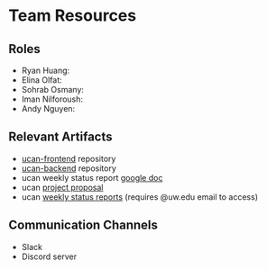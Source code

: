 # Team Resources
## Roles
- Ryan Huang:
- Elina Olfat:
- Sohrab Osmany:
- Iman Nilforoush:
- Andy Nguyen:

## Relevant Artifacts
- [ucan-frontend](https://github.com/ucan-app/ucan-frontend) repository
- [ucan-backend](https://github.com/ucan-app/ucan-backend) repository
- ucan weekly status report [google doc](https://docs.google.com/document/d/1PgX0oEMqAUN7YM9YuuQpu8O-HzjcKsfPdbwqID2ccYc/edit?tab=t.0#heading=h.pzu1kn4x6eqf)
- ucan [project proposal](https://docs.google.com/document/d/1uaSm8eZmxnxMRJB_pVP3g91SvziYwlAmuDhBIMVJy14/edit?usp=sharing)
- ucan [weekly status reports](https://docs.google.com/document/d/1PgX0oEMqAUN7YM9YuuQpu8O-HzjcKsfPdbwqID2ccYc/edit?usp=sharing) (requires @uw.edu email to access)

## Communication Channels
- Slack
- Discord server

